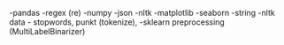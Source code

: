 -pandas
-regex (re)
-numpy
-json
-nltk
-matplotlib
-seaborn
-string
-nltk data - stopwords, punkt (tokenize),
-sklearn preprocessing (MultiLabelBinarizer)
